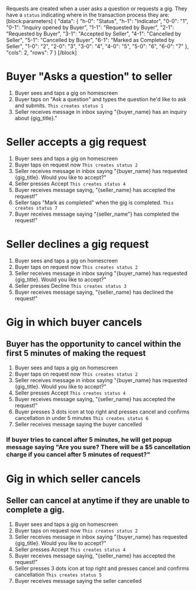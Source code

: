 Requests are created when a user asks a question or requests a gig. They have a `status` indicating where in the transaction process they are:
[block:parameters]
{
  "data": {
    "h-0": "Status",
    "h-1": "Indicator",
    "0-0": "1",
    "0-1": "Inquiry opened by Buyer",
    "1-1": "Requested by Buyer",
    "2-1": "Requested by Buyer",
    "3-1": "Accepted by Seller",
    "4-1": "Cancelled by Seller",
    "5-1": "Cancelled by Buyer",
    "6-1": "Marked as Completed by Seller",
    "1-0": "2",
    "2-0": "3",
    "3-0": "4",
    "4-0": "5",
    "5-0": "6",
    "6-0": "7"
  },
  "cols": 2,
  "rows": 7
}
[/block]
# Buyer "Asks a question" to seller

1. Buyer sees and taps a gig on homescreen
2. Buyer taps on "Ask a question" and types the question he'd like to ask and submits. `This creates status 1`
3. Seller receives message in inbox saying "{buyer_name} has an inquiry about {gig_title}."





# Seller accepts a gig request
1. Buyer sees and taps a gig on homescreen
2. Buyer taps on request now `This creates status 2`
3. Seller receives message in inbox saying "{buyer_name} has requested {gig_title}. Would you like to accept?"
4. Seller presses Accept `This creates status 4`
5. Buyer receives message saying, "{seller_name} has accepted the request!"
6. Seller taps "Mark as completed" when the gig is completed. `This creates status 7`
7. Buyer receives message saying "{seller_name"} has completed the request!"



# Seller declines a gig request
1. Buyer sees and taps a gig on homescreen
2. Buyer taps on request now `This creates status 2`
3. Seller receives message in inbox saying "{buyer_name} has requested {gig_title}. Would you like to accept?"
4. Seller presses Decline `This creates status 3`
5. Buyer receives message saying, "{seller_name} has declined the request!"



# Gig in which buyer cancels
## Buyer has the opportunity to cancel within the first 5 minutes of making the request
1. Buyer sees and taps a gig on homescreen
2. Buyer taps on request now `This creates status 2`
3. Seller receives message in inbox saying "{buyer_name} has requested {gig_title}. Would you like to accept?"
4. Seller presses Accept `This creates status 4`
5. Buyer receives message saying, "{seller_name} has accepted the request!"
6. Buyer presses 3 dots icon at top right and presses cancel and confirms cancellation in under 5 minutes `This creates status 6`
7. Seller receives message saying the buyer cancelled

### If buyer tries to cancel after 5 minutes, he will get popup message saying "Are you sure? There will be a $5 cancellation charge if you cancel after 5 minutes of request?"



# Gig in which seller cancels
## Seller can cancel at anytime if they are unable to complete a gig.
1. Buyer sees and taps a gig on homescreen
2. Buyer taps on request now `This creates status 2`
3. Seller receives message in inbox saying "{buyer_name} has requested {gig_title}. Would you like to accept?"
4. Seller presses Accept `This creates status 4`
5. Buyer receives message saying, "{seller_name} has accepted the request!"
6. Seller presses 3 dots icon at top right and presses cancel and confirms cancellation `This creates status 5`
7. Buyer receives message saying the seller cancelled
